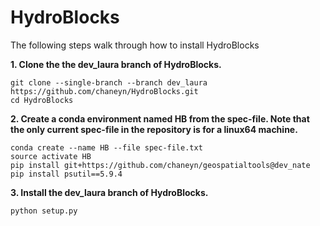 HydroBlocks
==========

The following steps walk through how to install HydroBlocks

**1. Clone the the dev_laura branch of HydroBlocks.**

```
git clone --single-branch --branch dev_laura https://github.com/chaneyn/HydroBlocks.git
cd HydroBlocks
```

**2. Create a conda environment named HB from the spec-file. Note that the only current spec-file in the repository is for a linux64 machine.** 

```
conda create --name HB --file spec-file.txt
source activate HB
pip install git+https://github.com/chaneyn/geospatialtools@dev_nate
pip install psutil==5.9.4
```

**3. Install the dev_laura branch of HydroBlocks.**

```
python setup.py 
```

